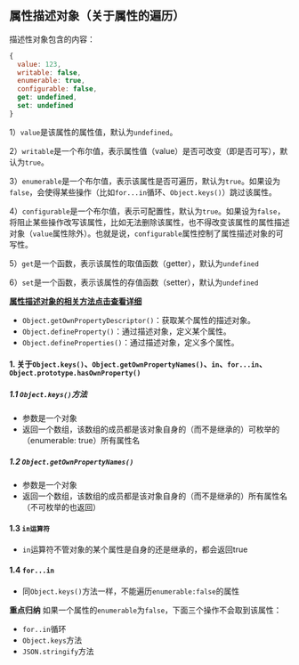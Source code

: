 ## 属性描述对象（关于属性的遍历）

描述性对象包含的内容：

```js
{
  value: 123,
  writable: false,
  enumerable: true,
  configurable: false,
  get: undefined,
  set: undefined
}
```

1）`value`是该属性的属性值，默认为`undefined`。

2）`writable`是一个布尔值，表示属性值（value）是否可改变（即是否可写），默认为`true`。

3）`enumerable`是一个布尔值，表示该属性是否可遍历，默认为`true`。如果设为`false`，会使得某些操作（比如`for...in`循环、`Object.keys()`）跳过该属性。

4）`configurable`是一个布尔值，表示可配置性，默认为`true`。如果设为`false`，将阻止某些操作改写该属性，比如无法删除该属性，也不得改变该属性的属性描述对象（`value`属性除外）。也就是说，`configurable`属性控制了属性描述对象的可写性。

5）`get`是一个函数，表示该属性的取值函数（getter），默认为`undefined`

6）`set`是一个函数，表示该属性的存值函数（setter），默认为`undefined`

**[属性描述对象的相关方法点击查看详细](https://wangdoc.com/javascript/stdlib/attributes.html#objectgetownpropertynames)**

- `Object.getOwnPropertyDescriptor()`：获取某个属性的描述对象。
- `Object.defineProperty()`：通过描述对象，定义某个属性。
- `Object.defineProperties()`：通过描述对象，定义多个属性。

#### 1. 关于`Object.keys()`、`Object.getOwnPropertyNames()`、`in`、`for...in`、`Object.prototype.hasOwnProperty()`

##### 1.1 `Object.keys()`方法
* 参数是一个对象
* 返回一个数组，该数组的成员都是该对象自身的（而不是继承的）可枚举的（enumerable: true）所有属性名
##### 1.2  `Object.getOwnPropertyNames()`
* 参数是一个对象
* 返回一个数组，该数组的成员都是该对象自身的（而不是继承的）所有属性名（不可枚举的也返回）
#### 1.3 `in运算符`
* `in`运算符不管对象的某个属性是自身的还是继承的，都会返回true
#### 1.4 `for...in`
* 同`Object.keys()`方法一样，不能遍历`enumerable:false`的属性

**重点归纳**
如果一个属性的`enumerable`为`false`，下面三个操作不会取到该属性：

* `for..in`循环
* `Object.keys`方法
* `JSON.stringify`方法


















